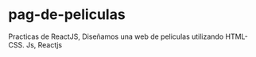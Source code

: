 # pag-de-peliculas
Practicas de ReactJS, Diseñamos una web de peliculas utilizando HTML- CSS. Js, Reactjs
